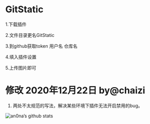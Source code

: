 # GitStatic

1.下载插件

2.文件目录更名GitStatic

3.到github获取token 用户名 仓库名

4.填入插件设置

5.上传图片即可

# 修改 2020年12月22日 by@chaizi

1. 两处不太规范的写法，解决某些环境下插件无法开启禁用的bug。

![an0na’s github stats](https://github-readme-stats.vercel.app/api?username=chaizia&show_icons=true&theme=merko)
